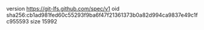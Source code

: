 version https://git-lfs.github.com/spec/v1
oid sha256:cb1ad981fed60c55293f9ba6f47f21361373b0a82d994ca9837e49c1fc955593
size 15992
